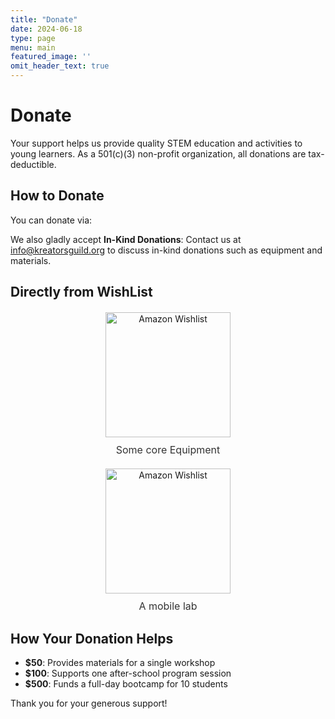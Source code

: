 ```yaml
---
title: "Donate"
date: 2024-06-18
type: page
menu: main
featured_image: ''
omit_header_text: true
---
```


# Donate

Your support helps us provide quality STEM education and activities to young learners. As a 501(c)(3) non-profit organization, all donations are tax-deductible.

## How to Donate

You can donate via: <givebutter-widget id="j1zDoL"></givebutter-widget>


We also gladly accept **In-Kind Donations**: Contact us at [info@kreatorsguild.org](mailto:info@kreatorsguild.org) to discuss in-kind donations such as equipment and materials.

## Directly from WishList 

<!-- Wishlist Widget -->
<div style="text-align: center; margin: 20px;">
    <a href="https://a.co/ipkf2YO" target="_blank" style="text-decoration: none;">
        <img src="https://m.media-amazon.com/images/G/01/gc/designs/livepreview/amazon_dkblue_noto_email_v2016_us-main._CB468775337_.png" alt="Amazon Wishlist" style="width: 200px;">
        <div style="font-size: 16px; color: #333; margin-top: 10px;">Some core Equipment</div>
    </a>
</div>

<div style="text-align: center; margin: 20px;">
    <a href="https://a.co/g2e7pdD" target="_blank" style="text-decoration: none;">
        <img src="https://m.media-amazon.com/images/G/01/gc/designs/livepreview/amazon_dkblue_noto_email_v2016_us-main._CB468775337_.png" alt="Amazon Wishlist" style="width: 200px;">
        <div style="font-size: 16px; color: #333; margin-top: 10px;">A mobile lab</div>
    </a>
</div>

## How Your Donation Helps

- **$50**: Provides materials for a single workshop
- **$100**: Supports one after-school program session
- **$500**: Funds a full-day bootcamp for 10 students

Thank you for your generous support!


<script
  async
  src="https://widgets.givebutter.com/latest.umd.cjs?acct=8F9r0NpPw0UWgqUJ&p=other"
></script>
